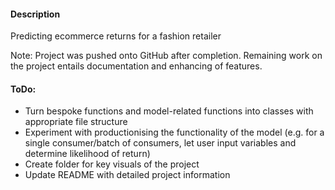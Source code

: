 #### Description
Predicting ecommerce returns for a fashion retailer

Note: Project was pushed onto GitHub after completion. Remaining work on the project entails documentation and enhancing of features.

#### ToDo:
- Turn bespoke functions and model-related functions into classes with appropriate file structure
- Experiment with productionising the functionality of the model (e.g. for a single consumer/batch of consumers, let user input variables and determine likelihood of return)
- Create folder for key visuals of the project
- Update README with detailed project information

